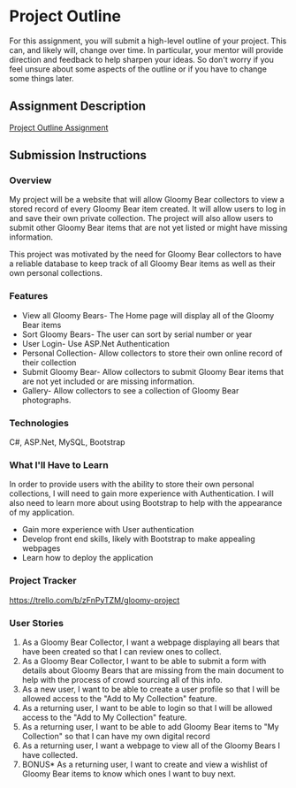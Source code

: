 # Project Outline
For this assignment, you will submit a high-level outline of your project. This can, and likely will, change over time. In particular, your mentor will provide direction and feedback to help sharpen your ideas. So don't worry if you feel unsure about some aspects of the outline or if you have to change some things later.

## Assignment Description
[Project Outline Assignment](https://education.launchcode.org/liftoff/modules/assignments/project-outline)

## Submission Instructions

### Overview
My project will be a website that will allow Gloomy Bear collectors to view a stored record of every Gloomy Bear item created. It will allow users to log in and save their own private collection. The project will also allow users to submit other Gloomy Bear items that are not yet listed or might have missing information. 

This project was motivated by the need for Gloomy Bear collectors to have a reliable database to keep track of all Gloomy Bear items as well as their own personal collections. 
### Features
* View all Gloomy Bears- The Home page will display all of the Gloomy Bear items 
* Sort Gloomy Bears- The user can sort by serial number or year
* User Login- Use ASP.Net Authentication
* Personal Collection- Allow collectors to store their own online record of their collection
* Submit Gloomy Bear- Allow collectors to submit Gloomy Bear items that are not yet included or are missing information.
* Gallery- Allow collectors to see a collection of Gloomy Bear photographs.
### Technologies
C#, ASP.Net, MySQL, Bootstrap
### What I'll Have to Learn
In order to provide users with the ability to store their own personal collections, I will need to gain more experience with Authentication. I will also need to learn more about using Bootstrap to help with the appearance of my application. 

* Gain more experience with User authentication
* Develop front end skills, likely with Bootstrap to make appealing webpages
* Learn how to deploy the application
### Project Tracker
https://trello.com/b/zFnPyTZM/gloomy-project

### User Stories
1. As a Gloomy Bear Collector, I want a webpage displaying all bears that have been created so that I can review ones to collect.
1. As a Gloomy Bear Collector, I want to be able to submit a form with details about Gloomy Bears that are missing from the main document to help with the process of crowd sourcing all of this info.
1. As a new user, I want to be able to create a user profile so that I will be allowed access to the "Add to My Collection" feature.
1. As a returning user, I want to be able to login so that I will be allowed access to the "Add to My Collection" feature.
1. As a returning user, I want to be able to add Gloomy Bear items to "My Collection" so that I can have my own digital record
1. As a returning user, I want a webpage to view all of the Gloomy Bears I have collected.
1. BONUS* As a returning user, I want to create and view a wishlist of Gloomy Bear items to know which ones I want to buy next.